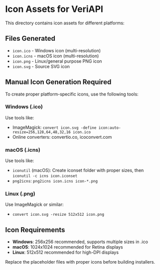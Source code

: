 # Icon Assets for VeriAPI

This directory contains icon assets for different platforms:

## Files Generated
- `icon.ico` - Windows icon (multi-resolution)
- `icon.icns` - macOS icon (multi-resolution) 
- `icon.png` - Linux/general purpose PNG icon
- `icon.svg` - Source SVG icon

## Manual Icon Generation Required

To create proper platform-specific icons, use the following tools:

### Windows (.ico)
Use tools like:
- ImageMagick: `convert icon.svg -define icon:auto-resize=256,128,64,48,32,16 icon.ico`
- Online converters: convertio.co, icoconvert.com

### macOS (.icns)  
Use tools like:
- `iconutil` (macOS): Create iconset folder with proper sizes, then `iconutil -c icns icon.iconset`
- `png2icns`: `png2icns icon.icns icon-*.png`

### Linux (.png)
Use ImageMagick or similar:
- `convert icon.svg -resize 512x512 icon.png`

## Icon Requirements
- **Windows**: 256x256 recommended, supports multiple sizes in .ico
- **macOS**: 1024x1024 recommended for Retina displays
- **Linux**: 512x512 recommended for high-DPI displays

Replace the placeholder files with proper icons before building installers.

